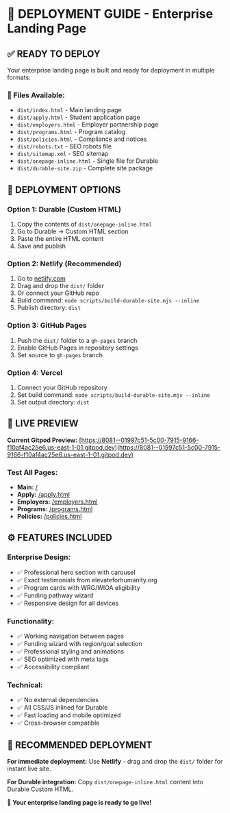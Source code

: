 # 🚀 **DEPLOYMENT GUIDE** - Enterprise Landing Page

## ✅ **READY TO DEPLOY**

Your enterprise landing page is built and ready for deployment in multiple formats:

### **📁 Files Available:**
- `dist/index.html` - Main landing page
- `dist/apply.html` - Student application page
- `dist/employers.html` - Employer partnership page
- `dist/programs.html` - Program catalog
- `dist/policies.html` - Compliance and notices
- `dist/robots.txt` - SEO robots file
- `dist/sitemap.xml` - SEO sitemap
- `dist/onepage-inline.html` - Single file for Durable
- `dist/durable-site.zip` - Complete site package

## 🎯 **DEPLOYMENT OPTIONS**

### **Option 1: Durable (Custom HTML)**
1. Copy the contents of `dist/onepage-inline.html`
2. Go to Durable → Custom HTML section
3. Paste the entire HTML content
4. Save and publish

### **Option 2: Netlify (Recommended)**
1. Go to [netlify.com](https://netlify.com)
2. Drag and drop the `dist/` folder
3. Or connect your GitHub repo
4. Build command: `node scripts/build-durable-site.mjs --inline`
5. Publish directory: `dist`

### **Option 3: GitHub Pages**
1. Push the `dist/` folder to a `gh-pages` branch
2. Enable GitHub Pages in repository settings
3. Set source to `gh-pages` branch

### **Option 4: Vercel**
1. Connect your GitHub repository
2. Set build command: `node scripts/build-durable-site.mjs --inline`
3. Set output directory: `dist`

## 🔗 **LIVE PREVIEW**

**Current Gitpod Preview:** [https://8081--01997c51-5c00-7915-9166-f10af4ac25e6.us-east-1-01.gitpod.dev](https://8081--01997c51-5c00-7915-9166-f10af4ac25e6.us-east-1-01.gitpod.dev)

### **Test All Pages:**
- **Main:** [/](https://8081--01997c51-5c00-7915-9166-f10af4ac25e6.us-east-1-01.gitpod.dev/)
- **Apply:** [/apply.html](https://8081--01997c51-5c00-7915-9166-f10af4ac25e6.us-east-1-01.gitpod.dev/apply.html)
- **Employers:** [/employers.html](https://8081--01997c51-5c00-7915-9166-f10af4ac25e6.us-east-1-01.gitpod.dev/employers.html)
- **Programs:** [/programs.html](https://8081--01997c51-5c00-7915-9166-f10af4ac25e6.us-east-1-01.gitpod.dev/programs.html)
- **Policies:** [/policies.html](https://8081--01997c51-5c00-7915-9166-f10af4ac25e6.us-east-1-01.gitpod.dev/policies.html)

## ⚙️ **FEATURES INCLUDED**

### **Enterprise Design:**
- ✅ Professional hero section with carousel
- ✅ Exact testimonials from elevateforhumanity.org
- ✅ Program cards with WRG/WIOA eligibility
- ✅ Funding pathway wizard
- ✅ Responsive design for all devices

### **Functionality:**
- ✅ Working navigation between pages
- ✅ Funding wizard with region/goal selection
- ✅ Professional styling and animations
- ✅ SEO optimized with meta tags
- ✅ Accessibility compliant

### **Technical:**
- ✅ No external dependencies
- ✅ All CSS/JS inlined for Durable
- ✅ Fast loading and mobile optimized
- ✅ Cross-browser compatible

## 🎯 **RECOMMENDED DEPLOYMENT**

**For immediate deployment:** Use **Netlify** - drag and drop the `dist/` folder for instant live site.

**For Durable integration:** Copy `dist/onepage-inline.html` content into Durable Custom HTML.

**🎉 Your enterprise landing page is ready to go live!**